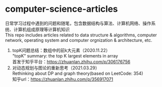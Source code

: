 # computer-science-articles
 日常学习过程中遇到的问题和随笔，包含数据结构与算法、计算机网络、操作系统、计算机组成原理等计算机知识  
 This repo includes articles related to data structure & algorithms, computer network, operating system and computer orgnization & architecture, etc.  
 
1. topK问题总结：数组中的前k大元素（2020.11.22）  
   "topK" summary: the top K largest elements in array  
   首发于知乎平台：https://zhuanlan.zhihu.com/p/306176756
2. 对动态规划与图论的重新思考（2021.03.29）  
   Rethinking about DP and graph theory(based on LeetCode: 354)  
   知乎url：https://zhuanlan.zhihu.com/p/356917071
